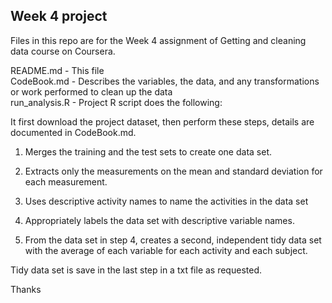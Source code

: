 ## Week 4 project

Files in this repo are for the Week 4 assignment of Getting and cleaning data course on Coursera.

README.md - This file  
CodeBook.md - Describes the variables, the data, and any transformations or work performed to clean up the data  
run_analysis.R - Project R script does the following:   

It first download the project dataset, then perform these steps, details are documented in CodeBook.md.

1. Merges the training and the test sets to create one data set.

2. Extracts only the measurements on the mean and standard deviation for each measurement.

3. Uses descriptive activity names to name the activities in the data set

4. Appropriately labels the data set with descriptive variable names.

5. From the data set in step 4, creates a second, independent tidy data set with the average of each variable for each activity and each subject.

Tidy data set is save in the last step in a txt file as requested.

Thanks
